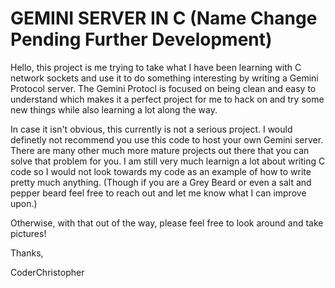 # GEMINI SERVER IN C (Name Change Pending Further Development)

Hello, this project is me trying to take what I have been learning with C network sockets and use it to do something interesting by writing a Gemini Protocol server. The Gemini Protocl is focused on being clean and easy to understand which makes it a perfect project for me to hack on and try some new things while also learning a lot along the way.

In case it isn't obvious, this currently is not a serious project. I would definetly not recommend you use this code to host your own Gemini server. There are many other much more mature projects out there that you can solve that problem for you. I am still very much learnign a lot about writing C code so I would not look towards my code as an example of how to write pretty much anything. (Though if you are a Grey Beard or even a salt and pepper beard feel free to reach out and let me know what I can improve upon.)

Otherwise, with that out of the way, please feel free to look around and take pictures!

Thanks,

CoderChristopher

